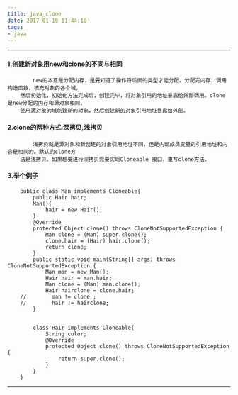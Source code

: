 ```yaml
---
title: java_clone
date: 2017-01-18 11:44:10
tags:
- java
---
```


---

#### 1.创建新对象用new和clone的不同与相同
            new的本意是分配内存，是要知道了操作符后面的类型才能分配。分配完内存，调用构造函数，填充对象的各个域，
        然后初始化，初始化方法完成后，创建完毕，将对象引用的地址暴露给外部调用。clone是new分配的内存和源对象相同，
        使用源对象的域创建新的对象，然后创建新的对象引用地址暴露给外部。
#### 2.clone的两种方式:深拷贝,浅拷贝
            浅拷贝就是源对象和新创建的对象引用地址不同，但是内部成员变量的引用地址和内容是相同的。默认的clone方
        法是浅拷贝。如果想要进行深拷贝需要实现Cloneable 接口，重写clone方法。
#### 3.举个例子
```
    public class Man implements Cloneable{
        public Hair hair;
        Man(){
            hair = new Hair();
        }
        @Override
        protected Object clone() throws CloneNotSupportedException {
            Man clone = (Man) super.clone();
            clone.hair = (Hair) hair.clone();
            return clone;
        }
        public static void main(String[] args) throws CloneNotSupportedException {
            Man man = new Man();
            Hair hair = man.hair;
            Man clone = (Man) man.clone();
            Hair hairclone = clone.hair;
    //        man != clone ;
    //        hair != hairclone;
        }


        class Hair implements Cloneable{
            String color;
            @Override
            protected Object clone() throws CloneNotSupportedException {
                return super.clone();
            }
        }
    }
```


---
